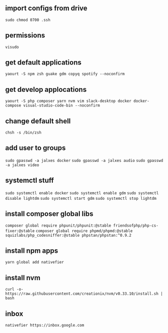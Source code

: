 ## import configs from drive

`sudo chmod 0700 .ssh`

## permissions

`visudo`

## get default applications

`yaourt -S npm zsh guake gdm copyq spotify --noconfirm`

## get develop applocations

`yaourt -S php composer yarn nvm vim slack-desktop docker docker-compose visual-studio-code-bin --noconfirm`

## change default shell

`chsh -s /bin/zsh`

## add user to groups

`sudo gpasswd -a jalxes docker`
`sudo gpasswd -a jalxes audio`
`sudo gpasswd -a jalxes video`

## systemctl stuff

`sudo systemctl enable docker`
`sudo systemctl enable gdm`
`sudo systemctl disable lightdm`
`sudo systemctl start gdm`
`sudo systemctl stop lightdm`

## install composer global libs

`composer global require phpunit/phpunit:@stable friendsofphp/php-cs-fixer:@stable`
`composer global require phpmd/phpmd:@stable squizlabs/php_codesniffer:@stable phpstan/phpstan:^0.9.2`

## install npm apps

`yarn global add nativefier`

## install nvm

`curl -o- https://raw.githubusercontent.com/creationix/nvm/v0.33.10/install.sh | bash`

## inbox

`nativefier https://inbox.google.com`
